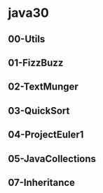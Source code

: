 # java30

## 00-Utils
## 01-FizzBuzz
## 02-TextMunger
## 03-QuickSort
## 04-ProjectEuler1
## 05-JavaCollections
## 07-Inheritance